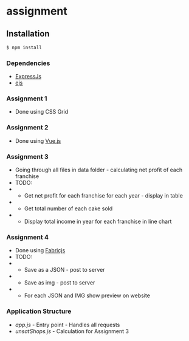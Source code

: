 # assignment
## Installation

```bash
$ npm install
```
### Dependencies
* [ExpressJs](https://github.com/expressjs/express)
* [ejs](https://ejs.co/)

### Assignment 1
* Done using CSS Grid

### Assignment 2
* Done using [Vue.js](https://vuejs.org/) 

### Assignment 3
* Going through all files in data folder - calculating net profit of each franchise
* TODO:
* * Get net profit for each franchise for each year - display in table 
* * Get total number of each cake sold 
* * Display total income in year for each franchise in line chart


### Assignment 4
* Done using [Fabricjs](http://fabricjs.com/)
* TODO: 
* * Save as a JSON - post to server
* * Save as img - post to server
* * For each JSON and IMG show preview on website

### Application Structure
* *app.js* - Entry point - Handles all requests
* *unsatShops.js* - Calculation for Assignment 3
